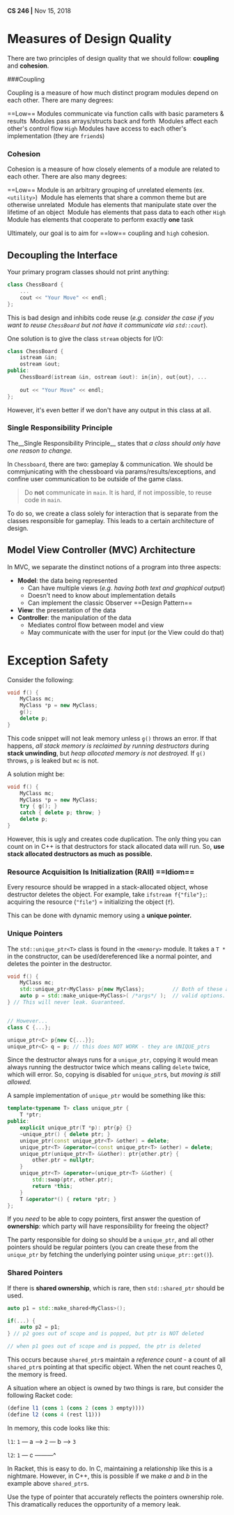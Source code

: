 __CS 246 |__ Nov 15, 2018

# Measures of Design Quality

There are two principles of design quality that we should follow: __coupling__ and __cohesion__.

###Coupling

Coupling is a measure of how much distinct program modules depend on each other. There are many degrees:

==Low==		Modules communicate via function calls with basic parameters & results
​			Modules pass arrays/structs back and forth
​			Modules affect each other's control flow
`High`		   Modules have access to each other's implementation (they are `friend`s)

### Cohesion

Cohesion is a measure of how closely elements of a module are related to each other. There are also many degrees:

==Low==		   Module is an arbitrary grouping of unrelated elements (ex. `<utility>`)
​			Module has elements that share a common theme but are otherwise unrelated
​			Module has elements that manipulate state over the lifetime of an object
​			Module has elements that pass data to each other
`High`		 Module has elements that cooperate to perform exactly __one__ task

Ultimately, our goal is to aim for ==low== coupling and `high` cohesion.



## Decoupling the Interface

Your primary program classes should not print anything:

```cpp
class ChessBoard {
    ...
    cout << "Your Move" << endl;
};
```

This is bad design and inhibits code reuse (_e.g. consider the case if you want to reuse `ChessBoard` but not have it communicate via `std::cout`_).

One solution is to give the class `stream` objects for I/O:

```cpp
class ChessBoard {
    istream &in;
    ostream &out;
public:
    ChessBoard(istream &in, ostream &out): in{in}, out{out}, ...
        
    out << "Your Move" << endl;
};
```

However, it's even better if we don't have any output in this class at all.

### Single Responsibility Principle

The__Single Responsibility Principle__ states that _a class should only have one reason to change._

In `Chessboard`, there are two: gameplay & communication. We should be commjunicating with the chessboard via params/results/exceptions, and confine user communication to be outside of the game class.

> Do __not__ communicate in `main`. It is hard, if not impossible, to reuse code in `main`.

To do so, we create a class solely for interaction that is separate from the classes responsible for gameplay. This leads to a certain architecture of design.

## Model View Controller (MVC) Architecture

In MVC, we separate the dinstinct notions of a program into three aspects:

- __Model__: the data being represented
  - Can have multiple views (_e.g. having both text and graphical output_)
  - Doesn't need to know about implementation details
  - Can implement the classic Observer ==Design Pattern==
- __View__: the presentation of the data
- __Controller__: the manipulation of the data
  - Mediates control flow between model and view
  - May communicate with the user for input (or the View could do that)



# Exception Safety

Consider the following:

```cpp
void f() {
    MyClass mc;
    MyClass *p = new MyClass;
    g();
    delete p;
}
```

This code snippet will not leak memory unless `g()` throws an error. If that happens, _all stack memory is reclaimed by running destructors_ during __stack unwinding__, but _heap allocated memory is not destroyed._ If `g()` throws, `p` is leaked but `mc` is not.

A solution might be:

```cpp
void f() {
    MyClass mc;
    MyClass *p = new MyClass;
    try { g(); }
    catch { delete p; throw; }
    delete p;
}
```

However, this is ugly and creates code duplication. The only thing you can count on in C++ is that destructors for stack allocated data will run. So, __use stack allocated destructors as much as possible.__

### Resource Acquisition Is Initialization (RAII) ==Idiom==

Every resource should be wrapped in a stack-allocated object, whose destructor deletes the object. For example, take `ifstream f{"file"};`: acquiring the resource (`"file"`) = initializing the object (`f`).

This can be done with dynamic memory using a __unique pointer.__

### Unique Pointers

The `std::unique_ptr<T>` class is found in the `<memory>` module. It takes a `T *` in the constructor, can be used/dereferenced like a normal pointer, and deletes the pointer in the destructor.

```cpp
void f() {
    MyClass mc;
    std::unique_ptr<MyClass> p{new MyClass};         // Both of these are
    auto p = std::make_unique<MyClass>( /*args*/ );  // valid options.
} // This will never leak. Guaranteed.


// However...
class C {...};

unique_ptr<C> p{new C{...}};
unique_ptr<C> q = p; // this does NOT WORK - they are UNIQUE_ptrs
```

Since the destructor always runs for a `unique_ptr`, copying it would mean always running the destructor twice which means calling `delete` twice, which will error. So, copying is disabled for `unique_ptr`s, but _moving is still allowed._

A sample implementation of `unique_ptr` would be something like this:

```cpp
template<typename T> class unique_ptr {
    T *ptr;
public:
    explicit unique_ptr(T *p): ptr{p} {}
    ~unique_ptr() { delete ptr; }
    unique_ptr(const unique_ptr<T> &other) = delete;
    unique_ptr<T> &operator=(const unique_ptr<T> &other) = delete;
    unique_ptr(unique_ptr<T> &&other): ptr{other.ptr} {
        other.ptr = nullptr;
    }
    unique_ptr<T> &operator=(unique_ptr<T> &&other) {
        std::swap(ptr, other.ptr);
        return *this;
    }
    T &operator*() { return *ptr; }
};
```

If you _need_ to be able to copy pointers, first answer the question of __ownership__: which party will have responsibility for freeing the object?

The party responsible for doing so should be a `unique_ptr`, and all other pointers should be regular pointers (you can create these from the `unique_ptr` by fetching the underlying pointer using `unique_ptr::get()`).

### Shared Pointers

If there is __shared ownership__, which is rare, then `std::shared_ptr` should be used.

```cpp
auto p1 = std::make_shared<MyClass>();

if(...) {
    auto p2 = p1;
} // p2 goes out of scope and is popped, but ptr is NOT deleted

// when p1 goes out of scope and is popped, the ptr is deleted
```

This occurs because `shared_ptr`s maintain a _reference count_ - a count of all `shared_ptr`s pointing at that specific object. When the net count reaches 0, the memory is freed.

A situation where an object is owned by two things is rare, but consider the following Racket code:

```scheme
(define l1 (cons 1 (cons 2 (cons 3 empty))))
(define l2 (cons 4 (rest l1)))
```

In memory, this code looks like this:

`l1`: `1`  — a —> `2`  — b —> `3`

`l2`: `1` — c ———^

In Racket, this is easy to do. In C, maintaining a relationship like this is a nightmare. However, in C++, this is possible if we make $a$ and $b$ in the example above `shared_ptr`s.

Use the type of pointer that accurately reflects the pointers ownership role. This dramatically reduces the opportunity of a memory leak.